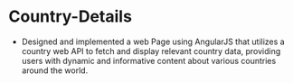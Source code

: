 # Country-Details
- Designed and implemented a web Page using AngularJS that utilizes a country web API to fetch and display relevant country data, providing users with dynamic and informative content about various countries around the world.
